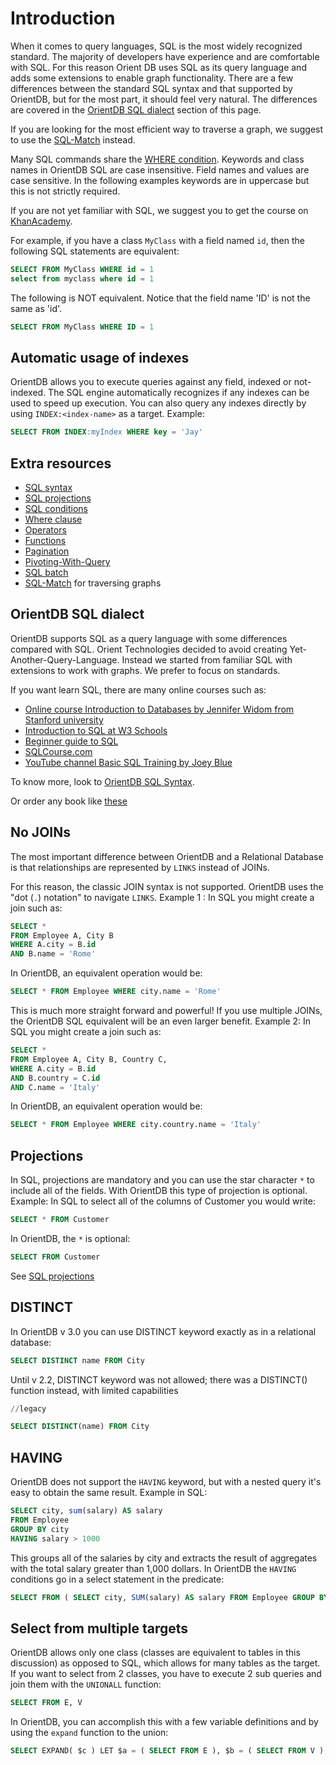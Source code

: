 
# Introduction

When it comes to query languages, SQL is the most widely recognized standard. The majority of developers have experience and are comfortable with SQL. For this reason Orient DB uses SQL as its query language and adds some extensions to enable graph functionality. There are a few differences between the standard SQL syntax and that supported by OrientDB, but for the most part, it should feel very natural. The differences are covered in the [OrientDB SQL dialect](#orientdb-sql-dialect) section of this page.

If you are looking for the most efficient way to traverse a graph, we suggest to use the [SQL-Match](SQL-Match.md) instead.

Many SQL commands share the [WHERE condition](SQL-Where.md). Keywords and class names in OrientDB SQL are case insensitive. Field names and values are case sensitive. In the following examples keywords are in uppercase but this is not strictly required.

If you are not yet familiar with SQL, we suggest you to get the course on [KhanAcademy](http://cs-blog.khanacademy.org/2015/05/just-released-full-introductory-sql.html).

For example, if you have a class `MyClass` with a field named `id`, then the following SQL statements are equivalent:

```sql
SELECT FROM MyClass WHERE id = 1
select from myclass where id = 1
```

The following is NOT equivalent.  Notice that the field name 'ID' is not the same as 'id'.

```sql
SELECT FROM MyClass WHERE ID = 1
```

## Automatic usage of indexes

OrientDB allows you to execute queries against any field, indexed or not-indexed. The SQL engine automatically recognizes if any indexes can be used to speed up execution. You can also query any indexes directly by using `INDEX:<index-name>` as a target. Example:

```sql
SELECT FROM INDEX:myIndex WHERE key = 'Jay'
```

## Extra resources
- [SQL syntax](SQL-Syntax.md)
- [SQL projections](SQL-Projections.md)
- [SQL conditions](SQL-Where.md)
 - [Where clause](SQL-Where.md)
 - [Operators](SQL-Where.md#operators)
 - [Functions](SQL-Where.md#functions)
- [Pagination](Pagination.md)
- [Pivoting-With-Query](Pivoting-With-Query.md)
- [SQL batch](SQL-batch.md)
- [SQL-Match](SQL-Match.md) for traversing graphs

## OrientDB SQL dialect

OrientDB supports SQL as a query language with some differences compared with SQL. Orient Technologies decided to avoid creating Yet-Another-Query-Language. Instead we started from familiar SQL with extensions to work with graphs. We prefer to focus on standards.

If you want learn SQL, there are many online courses such as:
- [Online course Introduction to Databases by Jennifer Widom from Stanford university](https://www.coursera.org/course/db)
- [Introduction to SQL at W3 Schools](http://www.w3schools.com/sql/sql_intro.asp)
- [Beginner guide to SQL](https://blog.udemy.com/beginners-guide-to-sql/)
- [SQLCourse.com](http://www.sqlcourse2.com/intro2.html)
- [YouTube channel Basic SQL Training by Joey Blue](http://www.youtube.com/playlist?list=PLD20298E653A970F8)

To know more, look to [OrientDB SQL Syntax](SQL-Syntax.md).

Or order any book like [these](http://www.amazon.com/s/ref=nb_sb_noss/189-0251150-4407173?url=search-alias%3Daps&field-keywords=sql)

## No JOINs
The most important difference between OrientDB and a Relational Database is that relationships are represented by `LINKS` instead of JOINs.

For this reason, the classic JOIN syntax is not supported. OrientDB uses the "dot (`.`) notation" to navigate `LINKS`. Example 1 : In SQL you might create a join such as:
```sql
SELECT *
FROM Employee A, City B
WHERE A.city = B.id
AND B.name = 'Rome'
```
In OrientDB, an equivalent operation would be:
```sql
SELECT * FROM Employee WHERE city.name = 'Rome'
```
This is much more straight forward and powerful! If you use multiple JOINs, the OrientDB SQL equivalent will be an even larger benefit. Example 2:  In SQL you might create a join such as:
```sql
SELECT *
FROM Employee A, City B, Country C,
WHERE A.city = B.id
AND B.country = C.id
AND C.name = 'Italy'
```
In OrientDB, an equivalent operation would be:
```sql
SELECT * FROM Employee WHERE city.country.name = 'Italy'
```

## Projections
In SQL, projections are mandatory and you can use the star character `*` to include all of the fields. With OrientDB this type of projection is optional. Example: In SQL to select all of the columns of Customer you would write:
```sql
SELECT * FROM Customer
```
In OrientDB, the `*` is optional:
```sql
SELECT FROM Customer
```

See [SQL projections](SQL-Projections.md)

## DISTINCT

In OrientDB v 3.0 you can use DISTINCT keyword exactly as in a relational database:
```sql
SELECT DISTINCT name FROM City
```

Until v 2.2, DISTINCT keyword was not allowed; there was a DISTINCT() function instead, with limited capabilities 
```sql
//legacy

SELECT DISTINCT(name) FROM City
```

## HAVING

OrientDB does not support the `HAVING` keyword, but with a nested query it's easy to obtain the same result. Example in SQL:
```SQL
SELECT city, sum(salary) AS salary
FROM Employee
GROUP BY city
HAVING salary > 1000
```

This groups all of the salaries by city and extracts the result of aggregates with the total salary greater than 1,000 dollars. In OrientDB the `HAVING` conditions go in a select statement in the predicate:

```SQL
SELECT FROM ( SELECT city, SUM(salary) AS salary FROM Employee GROUP BY city ) WHERE salary > 1000
```

## Select from multiple targets

OrientDB allows only one class (classes are equivalent to tables in this discussion) as opposed to SQL, which allows for many tables as the target.  If you want to select from 2 classes, you have to execute 2 sub queries and join them with the `UNIONALL` function:
```sql
SELECT FROM E, V
```
In OrientDB, you can accomplish this with a few variable definitions and by using the `expand` function to the union:
```sql
SELECT EXPAND( $c ) LET $a = ( SELECT FROM E ), $b = ( SELECT FROM V ), $c = UNIONALL( $a, $b )
```
